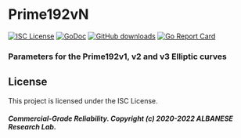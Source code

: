 # Prime192vN
[![ISC License](http://img.shields.io/badge/license-ISC-blue.svg)](https://github.com/pedroalbanese/prime192/blob/master/LICENSE.md) 
[![GoDoc](https://godoc.org/github.com/pedroalbanese/prime192?status.png)](http://godoc.org/github.com/pedroalbanese/prime192)
[![GitHub downloads](https://img.shields.io/github/downloads/pedroalbanese/prime192/total.svg?logo=github&logoColor=white)](https://github.com/pedroalbanese/prime192/releases)
[![Go Report Card](https://goreportcard.com/badge/github.com/pedroalbanese/prime192)](https://goreportcard.com/report/github.com/pedroalbanese/prime192)
### Parameters for the Prime192v1, v2 and v3 Elliptic curves

## License

This project is licensed under the ISC License.

##### Commercial-Grade Reliability. Copyright (c) 2020-2022 ALBANESE Research Lab.
